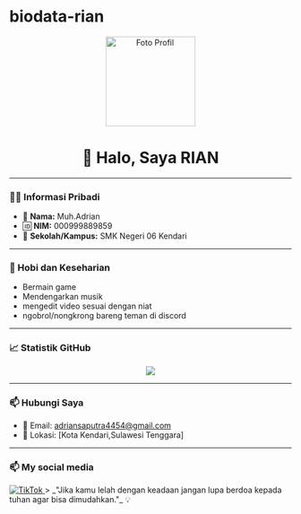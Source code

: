 # biodata-rian
<p align="center">
  <img src="https://avatars.githubusercontent.com/u/218887376?s=400&u=a013685ccf5f3c50691d01ed471b614027dfd903&v=4" width="160" border-radius: 50%; box-shadow: 0 4px 15px rgba(0,0,0,0.3); alt="Foto Profil"/>
</p>

<h1 align="center">👋 Halo, Saya RIAN</h1>

---

### 🧑‍🎓 Informasi Pribadi
- 📛 **Nama:** Muh.Adrian  
- 🆔 **NIM:** 000999889859  
- 🏫 **Sekolah/Kampus:** SMK Negeri 06 Kendari

---

### 🎯 Hobi dan Keseharian
-  Bermain game 
-  Mendengarkan musik  
-  mengedit video sesuai dengan niat
- ngobrol/nongkrong bareng teman di discord
---

### 📈 Statistik GitHub
<p align="center">
  <img src="https://github.com/Ryan-programmer341/biodata-rian.git"/>
</p>

---

### 📫 Hubungi Saya
- 📧 Email: [adriansaputra4454@gmail.com](adriansaputra4454@gmail.com)  
- 📍 Lokasi: [Kota Kendari,Sulawesi Tenggara]  

---

### 📫 My social media
<a href="https://www.tiktok.com/@rianch_official2?_t=ZS-8xodmlaotKE&_r=1" target="_blank" rel="noopener noreferrer">
    <img src="https://img.shields.io/badge/TikTok-000000?style=for-the-badge&logo=tiktok&logoColor=white" alt="TikTok"/>
  </a>
> _"Jika kamu lelah dengan keadaan jangan lupa berdoa kepada tuhan agar bisa dimudahkan."_ 💡
